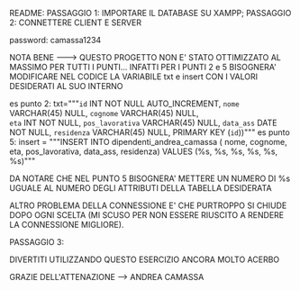 README:
PASSAGGIO 1:
IMPORTARE IL DATABASE SU XAMPP;
PASSAGGIO 2: 
CONNETTERE CLIENT E SERVER

password: camassa1234

NOTA BENE ---> QUESTO PROGETTO NON E' STATO OTTIMIZZATO AL MASSIMO PER TUTTI I PUNTI... INFATTI PER I PUNTI 2 e 5 
BISOGNERA' MODIFICARE NEL CODICE LA VARIABILE txt e insert CON I VALORI DESIDERATI AL SUO INTERNO

es punto 2:
txt="""`id` INT NOT NULL AUTO_INCREMENT,
            `nome` VARCHAR(45) NULL,
            `cognome` VARCHAR(45) NULL,                                
            `eta` INT NOT NULL,
            `pos_lavorativa` VARCHAR(45) NULL, 
            `data_ass` DATE NOT NULL,
            `residenza` VARCHAR(45) NULL, 
            PRIMARY KEY (`id`))"""
es punto 5:
 insert = """INSERT INTO dipendenti_andrea_camassa (
            nome,
            cognome,
            eta,
            pos_lavorativa,
            data_ass,
            residenza) 
            VALUES (%s, %s, %s, %s, %s, %s)"""

DA NOTARE CHE NEL PUNTO 5 BISOGNERA' METTERE UN NUMERO DI %s UGUALE AL NUMERO DEGLI ATTRIBUTI DELLA TABELLA DESIDERATA

ALTRO PROBLEMA DELLA CONNESSIONE E' CHE PURTROPPO SI CHIUDE DOPO OGNI SCELTA (MI SCUSO PER NON ESSERE RIUSCITO A RENDERE
LA CONNESSIONE MIGLIORE).

PASSAGGIO 3:

DIVERTITI UTILIZZANDO QUESTO ESERCIZIO ANCORA MOLTO ACERBO

GRAZIE DELL'ATTENAZIONE --> ANDREA CAMASSA